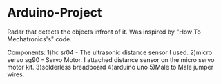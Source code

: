 # Arduino-Project
Radar that detects the objects infront of it. Was inspired by "How To Mechatronics's" code.


Components:
1)hc sr04 - The ultrasonic distance sensor I used.
2)micro servo sg90 - Servo Motor. I attached distance sensor on the micro servo motor kit.
3)solderless breadboard
4)arduino uno
5)Male to Male jumper wires.
